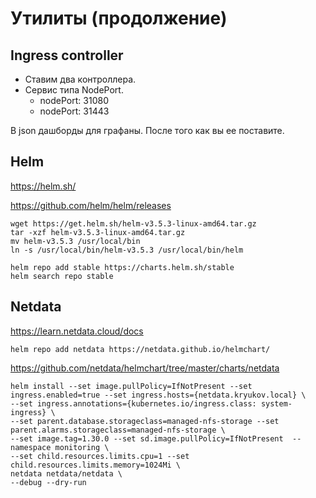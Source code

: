 # Утилиты (продолжение)

## Ingress controller

* Ставим два контроллера.
* Сервис типа NodePort.
  * nodePort: 31080
  * nodePort: 31443
  
В json дашборды для графаны. После того как вы ее поставите.

## Helm

https://helm.sh/

https://github.com/helm/helm/releases    
    
    wget https://get.helm.sh/helm-v3.5.3-linux-amd64.tar.gz
    tar -xzf helm-v3.5.3-linux-amd64.tar.gz
    mv helm-v3.5.3 /usr/local/bin
    ln -s /usr/local/bin/helm-v3.5.3 /usr/local/bin/helm

    helm repo add stable https://charts.helm.sh/stable
    helm search repo stable

## Netdata

https://learn.netdata.cloud/docs

    helm repo add netdata https://netdata.github.io/helmchart/

https://github.com/netdata/helmchart/tree/master/charts/netdata

    helm install --set image.pullPolicy=IfNotPresent --set ingress.enabled=true --set ingress.hosts={netdata.kryukov.local} \
    --set ingress.annotations={kubernetes.io/ingress.class: system-ingress} \
    --set parent.database.storageclass=managed-nfs-storage --set parent.alarms.storageclass=managed-nfs-storage \
    --set image.tag=1.30.0 --set sd.image.pullPolicy=IfNotPresent  --namespace monitoring \
    --set child.resources.limits.cpu=1 --set child.resources.limits.memory=1024Mi \
    netdata netdata/netdata \
    --debug --dry-run